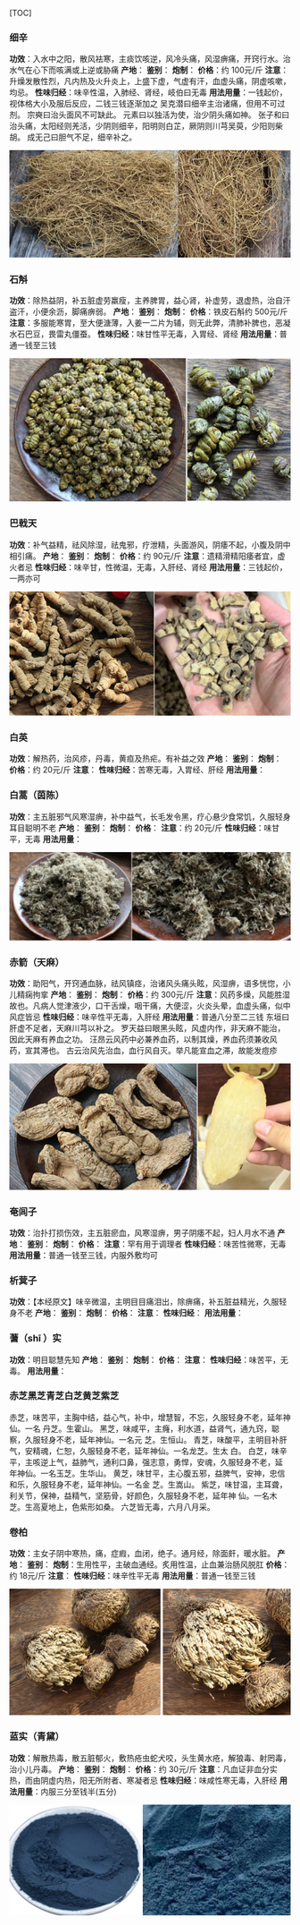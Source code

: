 [TOC]





### 细辛
**功效**：入水中之阳，散风袪寒，主痰饮咳逆，风冷头痛，风湿痹痛，开窍行水。治水气在心下而咳满或上逆或胁痛
**产地**：
**鉴别**：
**炮制**：
**价格**：约 100元/斤
**注意**：升燥发散性烈，凡内热及火升炎上，上盛下虚，气虚有汗，血虚头痛，阴虚咳嗽，均忌。
**性味归经**：味辛性温，入肺经、肾经，岐伯曰无毒
**用法用量**：一钱起价，视体格大小及服后反应，二钱三钱逐渐加之
吴克潜曰细辛主治诸痛，但用不可过剂。
宗奭曰治头面风不可缺此。
元素曰以独活为使，治少阴头痛如神。
张子和曰治头痛，太阳经则羌活，少阴则细辛，阳明则白芷，厥阴则川芎吴萸，少阳则柴胡。
成无己曰胆气不足，细辛补之。

![1668772329329](assets/1668772329329.png)







### 石斛
**功效**：除热益阴，补五脏虚劳羸瘦，主养脾胃，益心肾，补虚劳，退虚热，治自汗盗汗，小便余沥，脚痛痹弱。
**产地**：
**鉴别**：
**炮制**：
**价格**：铁皮石斛约 500元/斤
**注意**：多服能寒胃，至大便溏薄，入姜一二片为辅，则无此弊，清肺补脾也，恶凝水石巴豆，畏雷丸僵蚕。
**性味归经**：味甘性平无毒，入胃经、肾经
**用法用量**：普通一钱至三钱

![1668774345360](assets/1668774345360.png)





### 巴戟天
**功效**：补气益精，祛风除湿，祛鬼邪，疗泄精，头面游风，阴痿不起，小腹及阴中相引痛。
**产地**：
**鉴别**：
**炮制**：
**价格**：约 90元/斤
**注意**：遗精滑精阳痿者宜，虚火者忌
**性味归经**：味辛甘，性微温，无毒，入肝经、肾经
**用法用量**：三钱起价，一两亦可

![1668774740928](assets/1668774740928.png)





### 白英
**功效**：解热药，治风疹，丹毒，黄疸及热疟。有补益之效
**产地**：
**鉴别**：
**炮制**：
**价格**：约 20元/斤
**注意**：
**性味归经**：苦寒无毒，入胃经、肝经
**用法用量**：



### 白蒿（茵陈）
**功效**：主五脏邪气风寒湿痹，补中益气，长毛发令黑，疗心悬少食常饥，久服轻身耳目聪明不老
**产地**：
**鉴别**：
**炮制**：
**价格**：
**注意**：约 20元/斤
**性味归经**：味甘平，无毒
**用法用量**：

![1668775761723](assets/1668775761723.png)





### 赤箭（天麻）
**功效**：助阳气，开窍通血脉，祛风镇痉，治诸风头痛头眩，风湿痹，语多恍惚，小儿精痫拘挛
**产地**：
**鉴别**：
**炮制**：
**价格**：约 300元/斤
**注意**：风药多燥，风能胜湿故也。凡病人觉津液少，口干舌燥，咽干痛，大便涩，火炎头晕，血虚头痛，似中风症皆忌
**性味归经**：味辛性平无毒，入肝经
**用法用量**：普通八分至二三钱
东垣曰肝虚不足者，天麻川芎以补之。
罗天益曰眼黑头眩，风虚内作，非天麻不能治，因此天麻有养血之功。
汪昂云风药中必兼养血药，以制其燥，养血药须兼收风药，宣其滞也。
古云治风先治血，血行风自灭。举凡能宣血之滞，故能发痘疹

![1668778582102](assets/1668778582102.png)





### 奄闾子
**功效**：治扑打损伤效，主五脏瘀血，风寒湿痹，男子阴痿不起，妇人月水不通
**产地**：
**鉴别**：
**炮制**：
**价格**：
**注意**：罕有用于调理者
**性味归经**：味苦性微寒，无毒
**用法用量**：普通一钱至三钱，内服外敷均可



### 析蓂子
**功效**：【本经原文】味辛微温，主明目目痛泪出，除痹痛，补五脏益精光，久服轻身不老
**产地**：
**鉴别**：
**炮制**：
**价格**：
**注意**：
**性味归经**：
**用法用量**：



### 蓍（shī ）实
**功效**：明目聪慧先知
**产地**：
**鉴别**：
**炮制**：
**价格**：
**注意**：
**性味归经**：味苦平，无毒。
**用法用量**：



### 赤芝黑芝青芝白芝黄芝紫芝
赤芝，味苦平，主胸中结，益心气，补中，增慧智，不忘，久服轻身不老，延年神仙。一名
丹芝。生霍山。
黑芝，味咸平，主癃，利水道，益肾气，通九窍，聪察，久服轻身不老，延年神仙。一名元
芝。生恒山。
青芝，味酸平，主明目补肝气，安精魂，仁恕，久服轻身不老，延年神仙。一名龙芝。生太
白。
白芝，味辛平，主咳逆上气，益肺气，通利口鼻，强志意，勇悍，安魂，久服轻身不老，延
年神仙。一名玉芝。生华山。
黄芝，味甘平，主心腹五邪，益脾气，安神，忠信和乐，久服轻身不老，延年神仙。一名金
芝。生嵩山。
紫芝，味甘温，主耳聋，利关节，保神，益精气，坚筋骨，好颜色，久服轻身不老，延年神
仙。一名木芝。生高夏地上，色紫形如桑。
六芝皆无毒，六月八月采。



### 卷柏
**功效**：主女子阴中寒热，痛，症瘕，血闭，绝子。通月经，除面皯，暖水脏。
**产地**：
**鉴别**：
**炮制**：生用性平，主破血通经。炙用性温，止血兼治肠风脱肛
**价格**：约 18元/斤
**注意**：
**性味归经**：味辛性平无毒
**用法用量**：普通一钱至三钱

![1668820420121](assets/1668820420121.png)



### 蓝实（青黛）
**功效**：解散热毒，散五脏郁火，敷热疮虫蛇犬咬，头生黄水疮，解狼毒、射罔毒，治小儿丹毒。
**产地**：
**鉴别**：
**炮制**：
**价格**：约 30元/斤
**注意**：凡血证非血分实热，而由阴虚内热，阳无所附者、寒凝者忌
**性味归经**：味咸性寒无毒，入肝经
**用法用量**：内服三分至钱半(五分)

![1668821286025](assets/1668821286025.png)



















